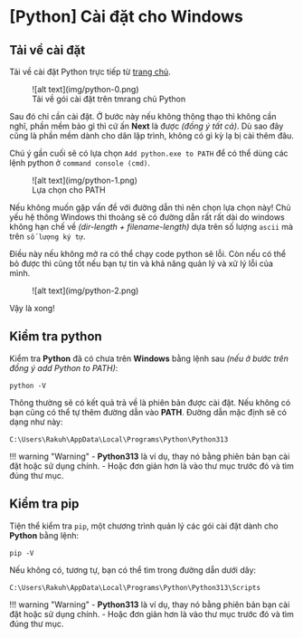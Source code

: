 # \[Python\] Cài đặt cho Windows

## Tải về cài đặt

Tải về cài đặt Python trực tiếp từ [trang chủ](https://www.python.org/).

<figure markdown="span">
    ![alt text](img/python-0.png)    
    <figcaption>Tải về gói cài đặt trên tmrang chủ Python</figcaption>
</figure>


Sau đó chỉ cần cài đặt. Ở bước này nếu không thông thạo thì không cần nghĩ, phần mềm bảo gì thì cứ ấn __Next__ là được _(đồng ý tất cả)_. Dù sao đây cũng là phần mềm dành cho dân lập trình, không có gì kỳ lạ bị cài thêm đâu.

Chú ý gần cuối sẽ có lựa chọn `Add python.exe to PATH` để có thể dùng các lệnh python ở `command console (cmd)`.

<figure markdown="span">
    ![alt text](img/python-1.png)
    <figcaption>Lựa chọn cho PATH</figcaption>
</figure>

Nếu không muốn gặp vấn đề với đường dẫn thì nên chọn lựa chọn này! Chủ yếu hệ thông Windows thi thoảng sẽ có đường dẫn rất rất dài do windows không hạn chế về _(dir-length + filename-length)_ dựa trên số lượng `ascii` mà trên `số lượng ký tự`.

Điều này nếu không mở ra có thể chạy code python sẽ lỗi. Còn nếu có thể bỏ được thì cũng tốt nếu bạn tự tin và khả năng quản lý và xử lý lỗi của mình.

<figure markdown="span">
    ![alt text](img/python-2.png)
    <figcaption></figcaption>
</figure>

Vậy là xong!


## Kiểm tra python

Kiểm tra __Python__ đã có chưa trên __Windows__ bằng lệnh sau _(nếu ở bước trên đồng ý add Python to PATH)_:

```text
python -V
```

Thông thường sẽ có kết quả trả về là phiên bản được cài đặt. Nếu không có bạn cũng có thể tự thêm đường dẫn vào __PATH__. Đường dẫn mặc định sẽ có dạng như này:

```text
C:\Users\Rakuh\AppData\Local\Programs\Python\Python313
```

!!! warning "Warning"
    - __Python313__ là ví dụ, thay nó bằng phiên bản bạn cài đặt hoặc sử dụng chính.
    - Hoặc đơn giản hơn là vào thư mục trước đó và tìm đúng thư mục.

## Kiểm tra pip

Tiện thể kiểm tra `pip`, một chương trình quản lý các gói cài đặt dành cho __Python__ bằng lệnh:

```text
pip -V
```

Nếu không có, tương tự, bạn có thể tìm trong đường dẫn dưới dây:

```text
C:\Users\Rakuh\AppData\Local\Programs\Python\Python313\Scripts
```

!!! warning "Warning"
    - __Python313__ là ví dụ, thay nó bằng phiên bản bạn cài đặt hoặc sử dụng chính.
    - Hoặc đơn giản hơn là vào thư mục trước đó và tìm đúng thư mục.